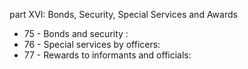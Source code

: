 part XVI: Bonds, Security, Special Services and Awards 

<ul>
			<li>75 - Bonds and security : <ul>
			</ul></li>			<li>76 - Special services by officers: <ul>
			</ul></li>			<li>77 - Rewards to informants and officials: <ul>
			</ul></li></ul>